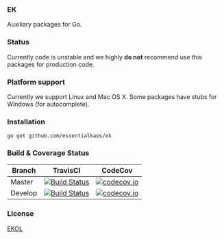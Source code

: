 ### EK

Auxiliary packages for Go.

### Status

Currently code is unstable and we highly **do not** recommend use this packages for production code.

### Platform support

Currently we support Linux and Mac OS X. Some packages have stubs for Windows (for autocomplete).

### Installation

````
go get github.com/essentialkaos/ek
````

### Build & Coverage Status

| Branch | TravisCI | CodeCov |
|--------|----------|---------|
| Master | [![Build Status](https://travis-ci.org/essentialkaos/ek.svg?branch=master)](https://travis-ci.org/essentialkaos/ek) | [![codecov.io](https://codecov.io/github/essentialkaos/ek/coverage.svg?branch=master)](https://codecov.io/github/essentialkaos/ek?branch=master) |
| Develop | [![Build Status](https://travis-ci.org/essentialkaos/ek.svg?branch=develop)](https://travis-ci.org/essentialkaos/ek) | [![codecov.io](https://codecov.io/github/essentialkaos/ek/coverage.svg?branch=develop)](https://codecov.io/github/essentialkaos/ek?branch=develop) |

### License

[EKOL](https://essentialkaos.com/ekol)
